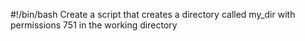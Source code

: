 #!/bin/bash
Create a script that creates a directory called my_dir with permissions 751 in the working directory
